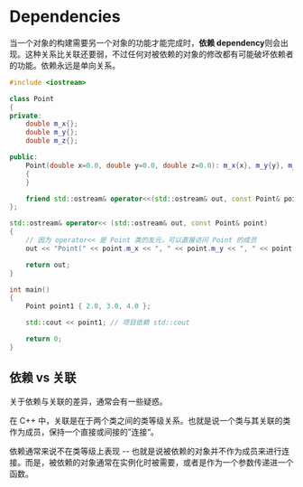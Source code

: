 # Dependencies

当一个对象的构建需要另一个对象的功能才能完成时，**依赖 dependency**则会出现。这种关系比关联还要弱，不过任何对被依赖的对象的修改都有可能破坏依赖者的功能。依赖永远是单向关系。

```cpp
#include <iostream>

class Point
{
private:
    double m_x{};
    double m_y{};
    double m_z{};

public:
    Point(double x=0.0, double y=0.0, double z=0.0): m_x{x}, m_y{y}, m_z{z}
    {
    }

    friend std::ostream& operator<<(std::ostream& out, const Point& point); // Point 依赖于 std::ostream
};

std::ostream& operator<< (std::ostream& out, const Point& point)
{
    // 因为 operator<< 是 Point 类的友元，可以直接访问 Point 的成员
    out << "Point(" << point.m_x << ", " << point.m_y << ", " << point.m_z << ')';

    return out;
}

int main()
{
    Point point1 { 2.0, 3.0, 4.0 };

    std::cout << point1; // 项目依赖 std::cout

    return 0;
}
```

## 依赖 vs 关联

关于依赖与关联的差异，通常会有一些疑惑。

在 C++ 中，关联是在于两个类之间的类等级关系。也就是说一个类与其关联的类作为成员，保持一个直接或间接的”连接“。

依赖通常来说不在类等级上表现 -- 也就是说被依赖的对象并不作为成员来进行连接。而是，被依赖的对象通常在实例化时被需要，或者是作为一个参数传递进一个函数。
